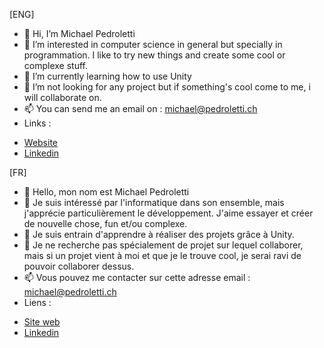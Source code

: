 [ENG]
- 👋 Hi, I’m Michael Pedroletti
- 👀 I’m interested in computer science in general but specially in programmation. I like to try new things and create some cool or complexe stuff.
- 🌱 I’m currently learning how to use Unity
- 💞️ I’m not looking for any project but if something's cool come to me, i will collaborate on.
- 📫 You can send me an email on : michael@pedroletti.ch
- Links : 
<ul>
  <li><a href="https://michael.pedroletti.ch">Website</a></li>
  <li><a href="https://www.linkedin.com/in/michael-pedroletti-2aa219204">Linkedin</a></li>
</ul>

[FR]
- 👋 Hello, mon nom est Michael Pedroletti
- 👀 Je suis intéressé par l'informatique dans son ensemble, mais j'apprécie particulièrement le développement. J'aime essayer et créer de nouvelle chose, fun et/ou complexe.
- 🌱 Je suis entrain d'apprendre à réaliser des projets grâce à Unity.
- 💞️ Je ne recherche pas spécialement de projet sur lequel collaborer, mais si un projet vient à moi et que je le trouve cool, je serai ravi de pouvoir collaborer dessus.
- 📫 Vous pouvez me contacter sur cette adresse email : michael@pedroletti.ch
- Liens : 
<ul>
  <li><a href="https://michael.pedroletti.ch">Site web</a></li>
  <li><a href="https://www.linkedin.com/in/michael-pedroletti-2aa219204">Linkedin</a></li>
</ul>
